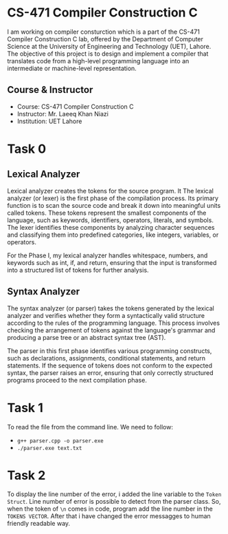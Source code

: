 # CS-471 Compiler Construction C
I am working on compiler consturction which is a part of the CS-471 Compiler Construction C lab, offered by the Department of Computer Science at the University of Engineering and Technology (UET), Lahore. The objective of this project is to design and implement a compiler that translates code from a high-level programming language into an intermediate or machine-level representation.

## Course & Instructor
- Course: CS-471 Compiler Construction C
- Instructor: Mr. Laeeq Khan Niazi
- Institution: UET Lahore

# Task 0

## Lexical Analyzer
Lexical analyzer creates the tokens for the source program. It
The lexical analyzer (or lexer) is the first phase of the compilation process. Its primary function is to scan the source code and break it down into meaningful units called tokens. These tokens represent the smallest components of the language, such as keywords, identifiers, operators, literals, and symbols. The lexer identifies these components by analyzing character sequences and classifying them into predefined categories, like integers, variables, or operators. 

For the Phase I, my lexical analyzer handles whitespace, numbers, and keywords such as int, if, and return, ensuring that the input is transformed into a structured list of tokens for further analysis.

## Syntax Analyzer
The syntax analyzer (or parser) takes the tokens generated by the lexical analyzer and verifies whether they form a syntactically valid structure according to the rules of the programming language. This process involves checking the arrangement of tokens against the language's grammar and producing a parse tree or an abstract syntax tree (AST). 

The parser in this first phase identifies various programming constructs, such as declarations, assignments, conditional statements, and return statements. If the sequence of tokens does not conform to the expected syntax, the parser raises an error, ensuring that only correctly structured programs proceed to the next compilation phase.

# Task 1
To read the file from the command line. We need to follow:
- `g++ parser.cpp -o parser.exe`
- `./parser.exe text.txt`

# Task 2
To display the line number of the error, i added the line variable to the `Token Struct`. Line number of error is possible to detect from the parser class. So, when the token of `\n` comes in code, program add the line number in the `TOKENS VECTOR`. After that i have changed the error messagges to human friendly readable way.